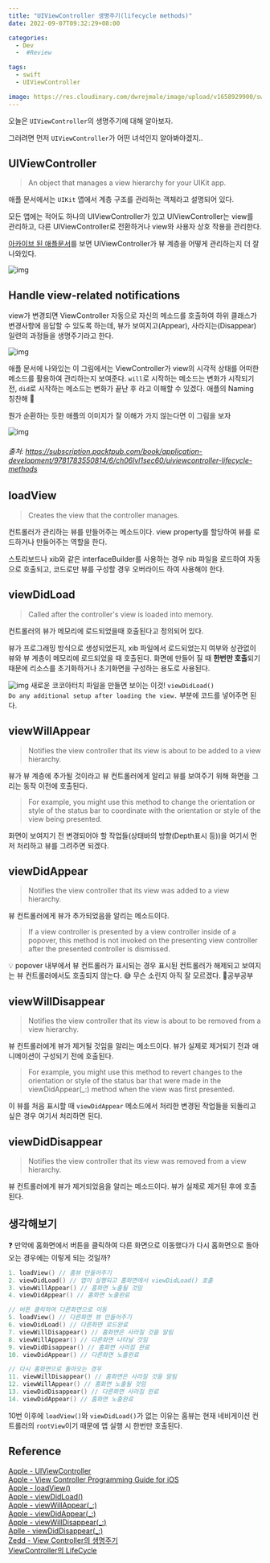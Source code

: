 ```yaml
---
title: "UIViewController 생명주기(lifecycle methods)"
date: 2022-09-07T09:32:29+08:00

categories:
  - Dev
  -  #Review

tags:
  - swift
  - UIViewController

image: https://res.cloudinary.com/dwrejmale/image/upload/v1658929900/swift_dpaoqx.png #the-creative-exchange-d2zvqp3fpro-unsplash.jpg
---
```


오늘은 `UIViewController`의 생명주기에 대해 알아보자.

그러려면 먼저 `UIViewController`가 어떤 녀석인지 알아봐야겠지..

## UIViewController

> An object that manages a view hierarchy for your UIKit app.

애플 문서에서는 `UIKit` 앱에서 계층 구조를 관리하는 객체라고 설명되어 있다.

모든 앱에는 적어도 하나의 UIViewController가 있고 UIViewController는 view를 관리하고, 다른 UIViewController로 전환하거나 view와 사용자 상호 작용을 관리한다.

[아카이브 된 애플문서](https://developer.apple.com/library/archive/featuredarticles/ViewControllerPGforiPhoneOS/index.html#//apple_ref/doc/uid/TP40007457)를 보면 UIViewController가 뷰 계층을 어떻게 관리하는지 더 잘 나와있다.

![img](post/swift/220907-1.png)

## Handle view-related notifications

view가 변경되면 ViewController 자동으로 자신의 메소드를 호출하여 하위 클래스가 변경사항에 응답할 수 있도록 하는데, 뷰가 보여지고(Appear), 사라지는(Disappear) 일련의 과정들을 생명주기라고 한다.

![img](post/swift/220907-2.png)

애플 문서에 나와있는 이 그림에서는 ViewController가 view의 시각적 상태를 어떠한 메소드를 활용하여 관리하는지 보여준다. `will`로 시작하는 메소드는 변화가 시작되기 전, `did`로 시작하는 메소드는 변화가 끝난 후 라고 이해할 수 있겠다. 애플의 Naming 칭찬해 👏

뭔가 순환하는 듯한 애플의 이미지가 잘 이해가 가지 않는다면 이 그림을 보자

![img](post/swift/220907-3.jpg)

###### 출처: https://subscription.packtpub.com/book/application-development/9781783550814/6/ch06lvl1sec60/uiviewcontroller-lifecycle-methods

## loadView

> Creates the view that the controller manages.

컨트롤러가 관리하는 뷰를 만들어주는 메소드이다. view property를 할당하여 뷰를 로드하거나 만들어주는 역할을 한다.

스토리보드나 xib와 같은 interfaceBuilder를 사용하는 경우 nib 파일을 로드하여 자동으로 호출되고, 코드로만 뷰를 구성할 경우 오버라이드 하여 사용해야 한다.

## viewDidLoad

> Called after the controller's view is loaded into memory.

컨트롤러의 뷰가 메모리에 로드되었을때 호출된다고 정의되어 있다.

뷰가 프로그래밍 방식으로 생성되었든지, xib 파일에서 로드되었는지 여부와 상관없이 뷰와 뷰 계층이 메모리에 로드되었을 때 호출된다.
화면에 만들어 질 때 **한번만 호출**되기 때문에 리소스를 초기화하거나 초기화면을 구성하는 용도로 사용된다.

![img](post/swift/220907-4.png)
새로운 코코아터치 파일을 만들면 보이는 이것! `viewDidLoad()`  
`Do any additional setup after loading the view.` 부분에 코드를 넣어주면 된다.

## viewWillAppear

> Notifies the view controller that its view is about to be added to a view hierarchy.

뷰가 뷰 계층에 추가될 것이라고 뷰 컨트롤러에게 알리고 뷰를 보여주기 위해 화면을 그리는 동작 이전에 호출된다.

> For example, you might use this method to change the orientation or style of the status bar to coordinate with the orientation or style of the view being presented.

화면이 보여지기 전 변경되어야 할 작업들(상태바의 방향(Depth표시 등))을 여기서 먼저 처리하고 뷰를 그려주면 되겠다.

## viewDidAppear

> Notifies the view controller that its view was added to a view hierarchy.

뷰 컨트롤러에게 뷰가 추가되었음을 알리는 메소드이다.

> If a view controller is presented by a view controller inside of a popover, this method is not invoked on the presenting view controller after the presented controller is dismissed.

:bulb:
popover 내부에서 뷰 컨트롤러가 표시되는 경우 표시된 컨트롤러가 해제되고 보여지는 뷰 컨트롤러에서도 호출되지 않는다. 😅 무슨 소린지 아직 잘 모르겠다. 📖공부공부

## viewWillDisappear

> Notifies the view controller that its view is about to be removed from a view hierarchy.

뷰 컨트롤러에게 뷰가 제거될 것임을 알리는 메소드이다. 뷰가 실제로 제거되기 전과 애니메이션이 구성되기 전에 호출된다.

> For example, you might use this method to revert changes to the orientation or style of the status bar that were made in the viewDidAppear(\_:) method when the view was first presented.

이 뷰를 처음 표시할 때 `viewDidAppear` 메소드에서 처리한 변경된 작업들을 되돌리고 싶은 경우 여기서 처리하면 된다.

## viewDidDisappear

> Notifies the view controller that its view was removed from a view hierarchy.

뷰 컨트롤러에게 뷰가 제거되었음을 알리는 메소드이다. 뷰가 실제로 제거된 후에 호출된다.

## 생각해보기

❓ 만약에 홈화면에서 버튼을 클릭하여 다른 화면으로 이동했다가 다시 홈화면으로 돌아오는 경우에는 이렇게 되는 것일까?

```swift
1. loadView() // 홈뷰 만들어주기
2. viewDidLoad() // 앱이 실행되고 홈화면에서 viewDidLoad() 호출
3. viewWillAppear() // 홈화면 노출될 것임
4. viewDidAppear() // 홈화면 노출완료

// 버튼 클릭하여 다른화면으로 이동
5. loadView() // 다른화면 뷰 만들어주기
6. viewDidLoad() // 다른화면 로드완료
7. viewWillDisappear() // 홈화면은 사라질 것을 알림
8. viewWillAppear() // 다른화면 나타날 것임
9. viewDidDisappear() // 홈화면 사라짐 완료
10. viewDidAppear() // 다른화면 노출완료

// 다시 홈화면으로 돌아오는 경우
11. viewWillDisappear() // 홈화면은 사라질 것을 알림
12. viewWillAppear() // 홈화면 노출될 것임
13. viewDidDisappear() // 다른화면 사라짐 완료
14. viewDidAppear() // 홈화면 노출완료
```

10번 이후에 `loadView()`와 `viewDidLoad()`가 없는 이유는 홈뷰는 현재 네비게이션 컨트롤러의 `rootView`이기 때문에 앱 실행 시 한번만 호출된다.

## Reference

[Apple - UIViewController](https://developer.apple.com/documentation/uikit/uiviewcontroller)  
[Apple - View Controller Programming Guide for iOS](https://developer.apple.com/library/archive/featuredarticles/ViewControllerPGforiPhoneOS/index.html#//apple_ref/doc/uid/TP40007457)  
[Apple - loadView()](https://developer.apple.com/documentation/uikit/uiviewcontroller/1621454-loadview)  
[Apple - viewDidLoad()](https://developer.apple.com/documentation/uikit/uiviewcontroller/1621495-viewdidload)  
[Apple - viewWillAppear(\_:)](https://developer.apple.com/documentation/uikit/uiviewcontroller/1621510-viewwillappear)  
[Apple - viewDidAppear(\_:)](https://developer.apple.com/documentation/uikit/uiviewcontroller/1621423-viewdidappear)  
[Apple - viewWillDisappear(\_:)](https://developer.apple.com/documentation/uikit/uiviewcontroller/1621485-viewwilldisappear)  
[Aplle - viewDidDisappear(\_:)](https://developer.apple.com/documentation/uikit/uiviewcontroller/1621477-viewdiddisappear)  
[Zedd - View Controller의 생명주기](https://zeddios.tistory.com/43)  
[ViewController의 LifeCycle](https://unclean.tistory.com/78)
